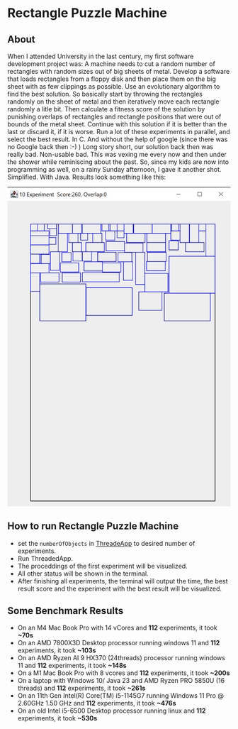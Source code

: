 # Rectangle Puzzle Machine

## About
When I attended University in the last century, my first software development project was: A machine needs to cut a random number of rectangles with random sizes out of big sheets of metal. Develop a software that loads rectangles from a floppy disk and then place them on the big sheet with as few clippings as possible. Use an evolutionary algorithm to find the best solution. So basically start by throwing the rectangles randomly on the sheet of metal and then iteratively move each rectangle randomly a litle bit. Then calculate a fitness score of the solution by punishing overlaps of rectangles and rectangle positions that were out of bounds of the metal sheet. Continue with this solution if it is better than the last or discard it, if it is worse. Run a lot of these experiments in parallel, and select the best result. In C. And without the help of google (since there was no Google back then :-) )
Long story short, our solution back then was really bad. Non-usable bad. 
This was vexing me every now and then under the shower while reminiscing about the past.
So, since my kids are now into programming as well, on a rainy Sunday afternoon, I gave it another shot. Simplified. With Java.
Results look something like this:


![example picture](./example.png)



##  How to run Rectangle Puzzle Machine
  - set the `numberOfObjects` in [ThreadeApp](./ThreadedApp.java) to desired number of experiments.
  - Run ThreadedApp.
  - The proceddings of the first experiment will be visualized.
  - All other status will be shown in the terminal.
  - After finishing all experiments, the terminal will output the time, the best result score and the experiment with the best result will be visualized.

## Some Benchmark Results

- On an M4 Mac Book Pro with 14 vCores and __112__ experiments, it took __~70s__
- On an AMD 7800X3D Desktop processor running windows 11 and __112__ experiments, it took __~103s__
- On an AMD Ryzen AI 9 HX370 (24threads) processor running windows 11 and __112__ experiments, it took __~148s__
- On a M1 Mac Book Pro with 8 vcores and __112__ experiments, it took __~200s__
- On a laptop with Windows 10/ Java 23  and AMD Ryzen PRO 5850U (16 threads) and __112__ experiments, it took __~261s__
- On an 11th Gen Intel(R) Core(TM) i5-1145G7 running Windows 11 Pro @ 2.60GHz 1.50 GHz and __112__ experiments, it took __~476s__
- On an old Intel i5-6500 Desktop processor running linux and __112__ experiments, it took __~530s__


